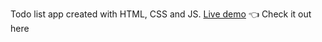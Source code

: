 Todo list app created with HTML, CSS and JS.
[Live demo](https://silviuhg.github.io/todo-list/) 👈 Check it out here
